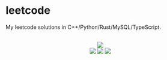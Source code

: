 # leetcode
My leetcode solutions in C++/Python/Rust/MySQL/TypeScript.

<div align="center">
<br/>
<img src="https://img.shields.io/badge/Solved-801/3313%20=%2024%25-blue.svg?style=flat-square" />
<br/>
<img src="https://img.shields.io/badge/Easy-309/828-5CB85D.svg?style=flat-square" />
<img src="https://img.shields.io/badge/Medium-389/1733-F0AE4E.svg?style=flat-square" />
<img src="https://img.shields.io/badge/Hard-103/752-D95450.svg?style=flat-square" />
</div>